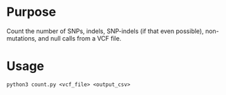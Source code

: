 # Purpose

Count the number of SNPs, indels, SNP-indels (if that even possible), non-mutations, and null calls from a VCF file.

# Usage

```shell script
python3 count.py <vcf_file> <output_csv>
```

